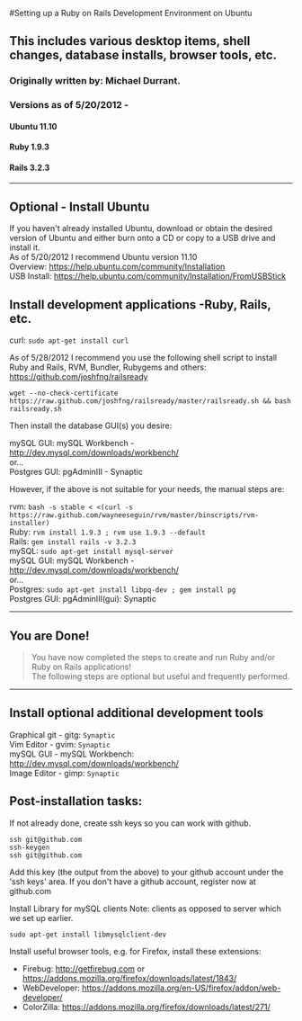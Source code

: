 #Setting up a Ruby on Rails Development Environment on Ubuntu  

## This includes various desktop items, shell changes, database installs, browser tools, etc.

### Originally written by: Michael Durrant.
### Versions as of 5/20/2012 -
#### Ubuntu 11.10
#### Ruby   1.9.3
#### Rails  3.2.3

---

## Optional - Install Ubuntu

If you haven't already installed Ubuntu, download or obtain the desired version of Ubuntu and either burn onto a CD or copy to a USB drive and install it.  
As of 5/20/2012 I recommend Ubuntu version 11.10  
  Overview:    <https://help.ubuntu.com/community/Installation>  
  USB Install: <https://help.ubuntu.com/community/Installation/FromUSBStick>

## Install development applications -Ruby, Rails, etc.

  curl: `sudo apt-get install curl`  

  As of 5/28/2012 I recommend you use the following shell script to install Ruby and Rails, RVM, Bundler, Rubygems and others: <https://github.com/joshfng/railsready>  

    wget --no-check-certificate https://raw.github.com/joshfng/railsready/master/railsready.sh && bash railsready.sh  

  Then install the database GUI(s) you desire:

  mySQL GUI: mySQL Workbench - <http://dev.mysql.com/downloads/workbench/>  
  or...  
  Postgres GUI: pgAdminIII - Synaptic


  However, if the above is not suitable for your needs, the manual steps are:

  rvm: `bash -s stable < <(curl -s https://raw.github.com/wayneeseguin/rvm/master/binscripts/rvm-installer)`  
  Ruby: `rvm install 1.9.3 ; rvm use 1.9.3 --default`  
  Rails: `gem install rails -v 3.2.3`  
  mySQL: `sudo apt-get install mysql-server`  
  mySQL GUI: mySQL Workbench - <http://dev.mysql.com/downloads/workbench/>  
  or...  
  Postgres: `sudo apt-get install libpq-dev ; gem install pg`  
  Postgres GUI: pgAdminIII(gui): Synaptic

---
## You are Done!

> You have now completed the steps to create and run Ruby and/or Ruby on Rails applications!  
> The following steps are optional but useful and frequently performed.

---

## Install optional additional development tools

  Graphical git - gitg: `Synaptic`  
  Vim Editor - gvim: `Synaptic`  
  mySQL GUI - mySQL Workbench: <http://dev.mysql.com/downloads/workbench/>  
  Image Editor - gimp: `Synaptic`

## Post-installation tasks:

  If not already done, create ssh keys so you can work with github.

    ssh git@github.com
    ssh-keygen 
    ssh git@github.com

  Add this key (the output from the above) to your github account under the 'ssh keys' area.  If you don't have a github account, register now at github.com

  Install Library for mySQL clients
  Note: clients as opposed to server which we set up earlier.

    sudo apt-get install libmysqlclient-dev

  Install useful browser tools, e.g. for Firefox, install these extensions:  

  - Firebug: <http://getfirebug.com> or <https://addons.mozilla.org/firefox/downloads/latest/1843/>
  - WebDeveloper: <https://addons.mozilla.org/en-US/firefox/addon/web-developer/>
  - ColorZilla: <https://addons.mozilla.org/firefox/downloads/latest/271/>
